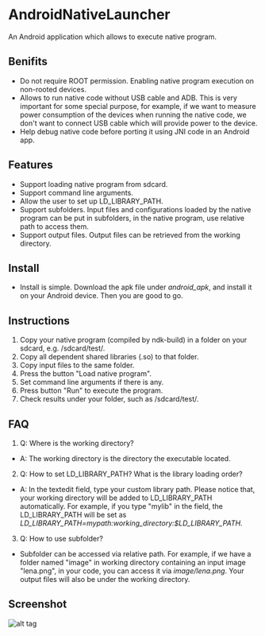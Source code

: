# AndroidNativeLauncher
An Android application which allows to execute native program.

## Benifits
* Do not require ROOT permission. Enabling native program execution on non-rooted devices.
* Allows to run native code without USB cable and ADB. This is very important for some special purpose, for example, if we want to measure power consumption of the devices when running the native code, we don't want to connect USB cable which will provide power to the device.
* Help debug native code before porting it using JNI code in an Android app.

## Features
* Support loading native program from sdcard.
* Support command line arguments.
* Allow the user to set up LD_LIBRARY_PATH.
* Support subfolders. Input files and configurations loaded by the native program can be put in subfolders, in the native program, use relative path to access them.
* Support output files. Output files can be retrieved from the working directory.

## Install
* Install is simple. Download the apk file under *android_apk*, and install it on your Android device. Then you are good to go.

## Instructions
  1. Copy your native program (compiled by ndk-build) in a folder on your sdcard, e.g. /sdcard/test/.
  2. Copy all dependent shared libraries (.so) to that folder.
  3. Copy input files to the same folder.
  4. Press the button "Load native program".
  5. Set command line arguments if there is any.
  6. Press button "Run" to execute the program.
  7. Check results under your folder, such as /sdcard/test/.
        
## FAQ
1. Q: Where is the working directory?
  * A: The working directory is the directory the executable located.
2. Q: How to set LD_LIBRARY_PATH? What is the library loading order?
  * A: In the textedit field, type your custom library path. Please notice that, your working directory will be added to LD_LIBRARY_PATH automatically. For example, if you type "mylib" in the field, the LD_LIBRARY_PATH will be set as *LD_LIBRARY_PATH=mypath:working_directory:$LD_LIBRARY_PATH.*
3. Q: How to use subfolder?
  * Subfolder can be accessed via relative path. For example, if we have a folder named "image" in working directory containing an input image "lena.png", in your code, you can access it via *image/lena.png*. Your output files will also be under the working directory.


## Screenshot
![alt tag](https://github.com/robertwgh/AndroidNativeLauncher/blob/master/screenshot/test1.png)
